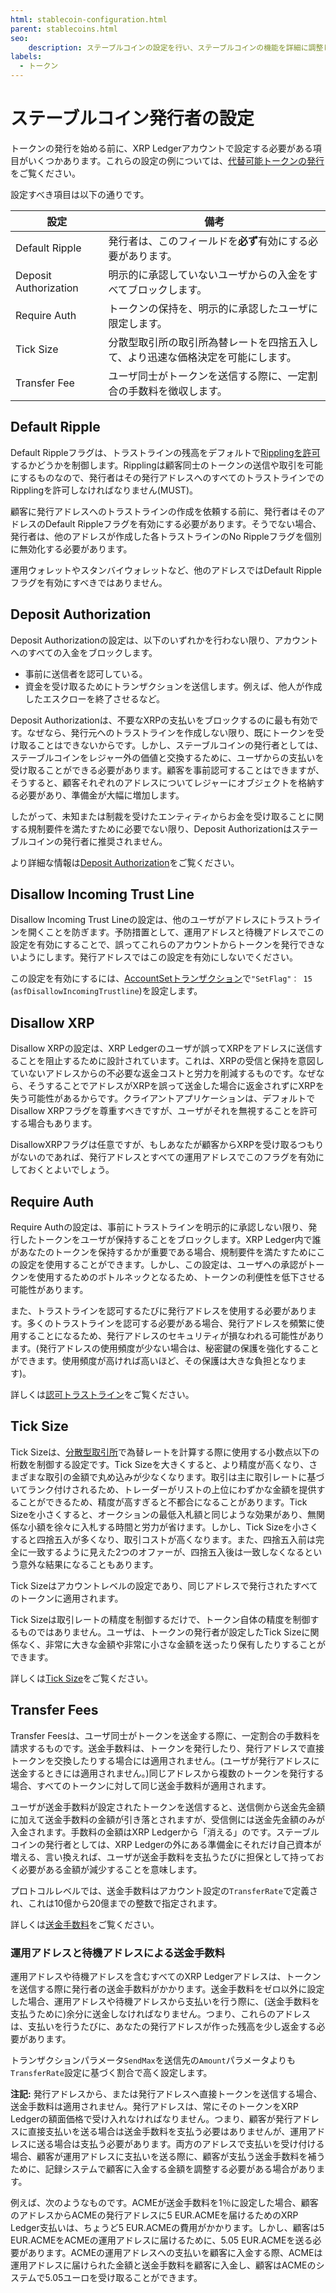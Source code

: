 ```yaml
---
html: stablecoin-configuration.html
parent: stablecoins.html
seo:
    description: ステーブルコインの設定を行い、ステーブルコインの機能を詳細に調整します。
labels:
  - トークン
---
```

# ステーブルコイン発行者の設定

トークンの発行を始める前に、XRP Ledgerアカウントで設定する必要がある項目がいくつかあります。これらの設定の例については、[代替可能トークンの発行](../../../../tutorials/how-tos/use-tokens/issue-a-fungible-token.md)をご覧ください。

設定すべき項目は以下の通りです。


| 設定                   | 備考 |
|-----------------------|------|
| Default Ripple        | 発行者は、このフィールドを**必ず**有効にする必要があります。 |
| Deposit Authorization | 明示的に承認していないユーザからの入金をすべてブロックします。 |
| Require Auth          | トークンの保持を、明示的に承認したユーザに限定します。 |
| Tick Size             | 分散型取引所の取引所為替レートを四捨五入して、より迅速な価格決定を可能にします。 |
| Transfer Fee          | ユーザ同士がトークンを送信する際に、一定割合の手数料を徴収します。 |


## Default Ripple

Default Rippleフラグは、トラストラインの残高をデフォルトで[Ripplingを許可](../rippling.md)するかどうかを制御します。Ripplingは顧客同士のトークンの送信や取引を可能にするものなので、発行者はその発行アドレスへのすべてのトラストラインでのRipplingを許可しなければなりません(MUST)。

顧客に発行アドレスへのトラストラインの作成を依頼する前に、発行者はそのアドレスのDefault Rippleフラグを有効にする必要があります。そうでない場合、発行者は、他のアドレスが作成した各トラストラインのNo Rippleフラグを個別に無効化する必要があります。

運用ウォレットやスタンバイウォレットなど、他のアドレスではDefault Rippleフラグを有効にすべきではありません。


## Deposit Authorization

Deposit Authorizationの設定は、以下のいずれかを行わない限り、アカウントへのすべての入金をブロックします。

- 事前に送信者を認可している。
- 資金を受け取るためにトランザクションを送信します。例えば、他人が作成したエスクローを終了させるなど。

Deposit Authorizationは、不要なXRPの支払いをブロックするのに最も有効です。なぜなら、発行元へのトラストラインを作成しない限り、既にトークンを受け取ることはできないからです。しかし、ステーブルコインの発行者としては、ステーブルコインをレジャー外の価値と交換するために、ユーザからの支払いを受け取ることができる必要があります。顧客を事前認可することはできますが、そうすると、顧客それぞれのアドレスについてレジャーにオブジェクトを格納する必要があり、準備金が大幅に増加します。

したがって、未知または制裁を受けたエンティティからお金を受け取ることに関する規制要件を満たすために必要でない限り、Deposit Authorizationはステーブルコインの発行者に推奨されません。

より詳細な情報は[Deposit Authorization](../../../accounts/depositauth.md)をご覧ください。


## Disallow Incoming Trust Line

Disallow Incoming Trust Lineの設定は、他のユーザがアドレスにトラストラインを開くことを防ぎます。予防措置として、運用アドレスと待機アドレスでこの設定を有効にすることで、誤ってこれらのアカウントからトークンを発行できないようにします。発行アドレスではこの設定を有効にしないでください。

この設定を有効にするには、[AccountSetトランザクション](../../../../references/protocol/transactions/types/accountset.md)で`"SetFlag"： 15` (`asfDisallowIncomingTrustline`)を設定します。


## Disallow XRP

Disallow XRPの設定は、XRP Ledgerのユーザが誤ってXRPをアドレスに送信することを阻止するために設計されています。これは、XRPの受信と保持を意図していないアドレスからの不必要な返金コストと労力を削減するものです。なぜなら、そうすることでアドレスがXRPを誤って送金した場合に返金されずにXRPを失う可能性があるからです。クライアントアプリケーションは、デフォルトでDisallow XRPフラグを尊重すべきですが、ユーザがそれを無視することを許可する場合もあります。

DisallowXRPフラグは任意ですが、もしあなたが顧客からXRPを受け取るつもりがないのであれば、発行アドレスとすべての運用アドレスでこのフラグを有効にしておくとよいでしょう。


## Require Auth

Require Authの設定は、事前にトラストラインを明示的に承認しない限り、発行したトークンをユーザが保持することをブロックします。XRP Ledger内で誰があなたのトークンを保持するかが重要である場合、規制要件を満たすためにこの設定を使用することができます。しかし、この設定は、ユーザへの承認がトークンを使用するためのボトルネックとなるため、トークンの利便性を低下させる可能性があります。

また、トラストラインを認可するたびに発行アドレスを使用する必要があります。多くのトラストラインを認可する必要がある場合、発行アドレスを頻繁に使用することになるため、発行アドレスのセキュリティが損なわれる可能性があります。(発行アドレスの使用頻度が少ない場合は、秘密鍵の保護を強化することができます。使用頻度が高ければ高いほど、その保護は大きな負担となります)。

詳しくは[認可トラストライン](../authorized-trust-lines.md)をご覧ください。


## Tick Size

Tick Sizeは、[分散型取引所](../../decentralized-exchange/index.md)で為替レートを計算する際に使用する小数点以下の桁数を制御する設定です。Tick Sizeを大きくすると、より精度が高くなり、さまざまな取引の金額で丸め込みが少なくなります。取引は主に取引レートに基づいてランク付けされるため、トレーダーがリストの上位にわずかな金額を提供することができるため、精度が高すぎると不都合になることがあります。Tick Sizeを小さくすると、オークションの最低入札額と同じような効果があり、無関係な小額を徐々に入札する時間と労力が省けます。しかし、Tick Sizeを小さくすると四捨五入が多くなり、取引コストが高くなります。また、四捨五入前は完全に一致するように見えた2つのオファーが、四捨五入後は一致しなくなるという意外な結果になることもあります。

Tick Sizeはアカウントレベルの設定であり、同じアドレスで発行されたすべてのトークンに適用されます。

Tick Sizeは取引レートの精度を制御するだけで、トークン自体の精度を制御するものではありません。ユーザは、トークンの発行者が設定したTick Sizeに関係なく、非常に大きな金額や非常に小さな金額を送ったり保有したりすることができます。

詳しくは[Tick Size](../../decentralized-exchange/ticksize.md)をご覧ください。


## Transfer Fees

Transfer Feesは、ユーザ同士がトークンを送金する際に、一定割合の手数料を請求するものです。送金手数料は、トークンを発行したり、発行アドレスで直接トークンを交換したりする場合には適用されません。(ユーザが発行アドレスに送金するときには適用されません。)同じアドレスから複数のトークンを発行する場合、すべてのトークンに対して同じ送金手数料が適用されます。

ユーザが送金手数料が設定されたトークンを送信すると、送信側から送金先金額に加えて送金手数料の金額が引き落とされますが、受信側には送金先金額のみが入金されます。手数料の金額はXRP Ledgerから「消える」のです。ステーブルコインの発行者としては、XRP Ledgerの外にある準備金にそれだけ自己資本が増える、言い換えれば、ユーザが送金手数料を支払うたびに担保として持っておく必要がある金額が減少することを意味します。

プロトコルレベルでは、送金手数料はアカウント設定の`TransferRate`で定義され、これは10億から20億までの整数で指定されます。

詳しくは[送金手数料](../../transfer-fees.md)をご覧ください。


### 運用アドレスと待機アドレスによる送金手数料

運用アドレスや待機アドレスを含むすべてのXRP Ledgerアドレスは、トークンを送信する際に発行者の送金手数料がかかります。送金手数料をゼロ以外に設定した場合、運用アドレスや待機アドレスから支払いを行う際に、(送金手数料を支払うために)余分に送金しなければなりません。つまり、これらのアドレスは、支払いを行うたびに、あなたの発行アドレスが作った残高を少し返金する必要があります。

トランザクションパラメータ`SendMax`を送信先の`Amount`パラメータよりも`TransferRate`設定に基づく割合で高く設定します。

**注記:** 発行アドレスから、または発行アドレスへ直接トークンを送信する場合、送金手数料は適用されません。発行アドレスは、常にそのトークンをXRP Ledgerの額面価格で受け入れなければなりません。つまり、顧客が発行アドレスに直接支払いを送る場合は送金手数料を支払う必要はありませんが、運用アドレスに送る場合は支払う必要があります。両方のアドレスで支払いを受け付ける場合、顧客が運用アドレスに支払いを送る際に、顧客が支払う送金手数料を補うために、記録システムで顧客に入金する金額を調整する必要がある場合があります。

例えば、次のようなものです。ACMEが送金手数料を1％に設定した場合、顧客のアドレスからACMEの発行アドレスに5 EUR.ACMEを届けるためのXRP Ledger支払いは、ちょうど5 EUR.ACMEの費用がかかります。しかし、顧客は5 EUR.ACMEをACMEの運用アドレスに届けるために、5.05 EUR.ACMEを送る必要があります。ACMEの運用アドレスへの支払いを顧客に入金する際、ACMEは運用アドレスに届けられた金額と送金手数料を顧客に入金し、顧客はACMEのシステムで5.05ユーロを受け取ることができます。
